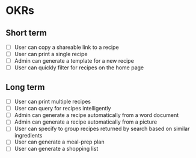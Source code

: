 # OKRs

## Short term
- [ ] User can copy a shareable link to a recipe
- [ ] User can print a single recipe
- [ ] Admin can generate a template for a new recipe
- [ ] User can quickly filter for recipes on the home page

## Long term
- [ ] User can print multiple recipes
- [ ] User can query for recipes intelligently
- [ ] Admin can generate a recipe automatically from a word document
- [ ] Admin can generate a recipe automatically from a picture
- [ ] User can specify to group recipes returned by search based on similar ingredients
- [ ] User can generate a meal-prep plan
- [ ] User can generate a shopping list
